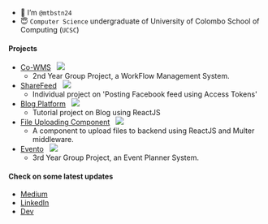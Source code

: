- 👋 I’m `@mtbstn24` 
- 😇 `Computer Science` undergraduate of University of Colombo School of Computing (`UCSC`)

#### Projects
- [Co-WMS](https://github.com/CS41-UCSC/FINAL.git) &nbsp; ![](https://progress-bar.dev/100/)
  - 2nd Year Group Project, a WorkFlow Management System.
- [ShareFeed](https://github.com/mtbstn24/share-feed) &nbsp; ![](https://progress-bar.dev/100/)
   - Individual project on 'Posting Facebook feed using Access Tokens'
- [Blog Platform](https://github.com/mtbstn24/blog-platform)  &nbsp; ![](https://progress-bar.dev/75/)
  - Tutorial project on Blog using ReactJS
- [File Uploading Component](https://github.com/mtbstn24/image-upload-multer)  &nbsp; ![](https://progress-bar.dev/80/)
  - A component to upload files to backend using ReactJS and Multer middleware.
- [Evento](https://github.com/G19-UCSC/evento) &nbsp; ![](https://progress-bar.dev/75/)
  - 3rd Year Group Project, an Event Planner System.

#### Check on some latest updates
- [Medium](https://medium.com/@marita.thushari)
- [LinkedIn](https://www.linkedin.com/in/marita-thushari-88ab331a4/)
- [Dev](https://dev.to/mtbstn24)
